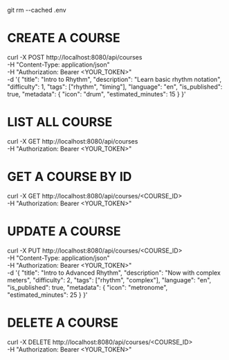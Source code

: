 git rm --cached .env

# CREATE A COURSE

curl -X POST http://localhost:8080/api/courses \
 -H "Content-Type: application/json" \
 -H "Authorization: Bearer <YOUR_TOKEN>" \
 -d '{
"title": "Intro to Rhythm",
"description": "Learn basic rhythm notation",
"difficulty": 1,
"tags": ["rhythm", "timing"],
"language": "en",
"is_published": true,
"metadata": {
"icon": "drum",
"estimated_minutes": 15
}
}'

# LIST ALL COURSE

curl -X GET http://localhost:8080/api/courses \
 -H "Authorization: Bearer <YOUR_TOKEN>"

# GET A COURSE BY ID

curl -X GET http://localhost:8080/api/courses/<COURSE_ID> \
 -H "Authorization: Bearer <YOUR_TOKEN>"

# UPDATE A COURSE

curl -X PUT http://localhost:8080/api/courses/<COURSE_ID> \
 -H "Content-Type: application/json" \
 -H "Authorization: Bearer <YOUR_TOKEN>" \
 -d '{
"title": "Intro to Advanced Rhythm",
"description": "Now with complex meters",
"difficulty": 2,
"tags": ["rhythm", "complex"],
"language": "en",
"is_published": true,
"metadata": {
"icon": "metronome",
"estimated_minutes": 25
}
}'

# DELETE A COURSE

curl -X DELETE http://localhost:8080/api/courses/<COURSE_ID> \
 -H "Authorization: Bearer <YOUR_TOKEN>"
